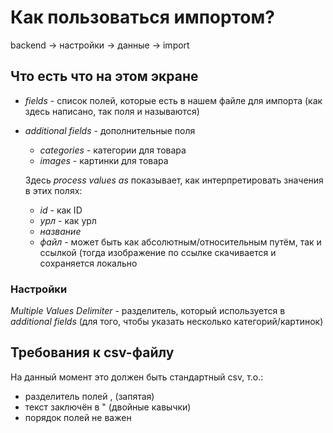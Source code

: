 # Как пользоваться импортом?

backend -> настройки -> данные -> import

## Что есть что на этом экране

* *fields* - список полей, которые есть в нашем файле для импорта (как здесь написано, так поля и называются)
* *additional fields* - дополнительные поля
	* *categories* - категории для товара
	* *images* - картинки для товара

	Здесь *process values as* показывает, как интерпретировать значения в этих полях:
	* *id* - как ID
	* *урл* - как урл
	* *название*
	* *файл* - может быть как абсолютным/относительным путём, так и ссылкой (тогда изображение по ссылке скачивается и сохраняется локально

### Настройки

*Multiple Values Delimiter* - разделитель, который используется в *additional fields* (для того, чтобы указать несколько категорий/картинок)

## Требования к csv-файлу

На данный момент это должен быть стандартный csv, т.о.:

* разделитель полей , (запятая)
* текст заключён в " (двойные кавычки)
* порядок полей не важен
